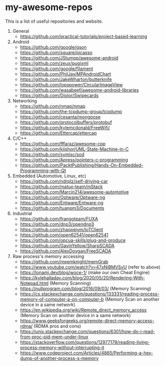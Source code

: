 # my-awesome-repos
This is a list of useful repositories and website.

1. General
   - https://github.com/practical-tutorials/project-based-learning 
2. Android
   - https://github.com/google/gson
   - https://github.com/square/picasso
   - https://github.com/JStumpp/awesome-android
   - https://github.com/zeux/pugixml
   - https://github.com/google/filament
   - https://github.com/PhilJay/MPAndroidChart
   - https://github.com/JakeWharton/butterknife
   - https://github.com/lopspower/CircularImageView
   - https://github.com/wasabeef/awesome-android-libraries
   - https://github.com/Diolor/Swipecards
3. Networking
   - https://github.com/nmap/nmap
   - https://github.com/the-tcpdump-group/tcpdump
   - https://github.com/cesanta/mongoose
   - https://github.com/protocolbuffers/protobuf
   - https://github.com/kylemcdonald/FreeWifi/
   - https://github.com/Ettercap/ettercap
4. C/C++
   - https://github.com/fffaraz/awesome-cpp
   - https://github.com/kiishor/UML-State-Machine-in-C
   - https://github.com/symisc/sod
   - https://github.com/Apress/pointers-c-programming
   - https://github.com/PacktPublishing/Hands-On-Embedded-Programming-with-Qt
5. Embedded (Automotive, Linux, etc)
   - https://github.com/ndrplz/self-driving-car
   - https://github.com/matux-team/mStack
   - https://github.com/Marcin214/awesome-automotive
   - https://github.com/Optware/Optware-ng
   - https://github.com/Entware/Entware-ng
   - https://github.com/tuanpm3/Documents
6. Industrial
   - https://github.com/frangoteam/FUXA
   - https://github.com/dnp3/opendnp3
   - https://github.com/zhaopeiym/IoTClient
   - https://github.com/open62541/open62541
   - https://github.com/opcua-skills/plug-and-produce
   - https://github.com/GavinYellow/SharpSCADA
   - https://github.com/AlexDovgan/FreeSCADA
7. Raw process's memory accessing
   - https://github.com/meemknight/memGrab
   - https://www.youtube.com/watch?v=47xNiBMVSvU  (refer to above)
   - https://lonami.dev/blog/woce-1/    (make our own Cheat Engine)
   - https://kylehalladay.com/blog/2020/05/20/Rendering-With-Notepad.html    (Memory Scanning)
   - https://nullprogram.com/blog/2016/09/03/   (Memory Scanning)
   - https://cs.stackexchange.com/questions/133331/reading-process-memory-of-computer-a-on-computer-b  (Memory Scan on another device in a same network)
   - https://en.wikipedia.org/wiki/Remote_direct_memory_access    (Memory Scan on another device in a same network)
   - https://www.geeksforgeeks.org/remote-direct-memory-access-rdma/  (RDMA pros and cons)
   - https://unix.stackexchange.com/questions/6301/how-do-i-read-from-proc-pid-mem-under-linux
   - https://stackoverflow.com/questions/12977179/reading-living-process-memory-without-interrupting-it
   - https://www.codeproject.com/Articles/4865/Performing-a-hex-dump-of-another-process-s-memory